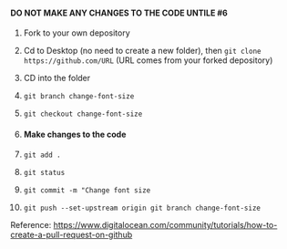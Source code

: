 
#### DO NOT MAKE ANY CHANGES TO THE CODE UNTILE #6

1. Fork to your own depository

2. Cd to Desktop (no need to create a new folder), then `git clone https://github.com/URL`   (URL comes from your forked depository)

3. CD into the folder

4. `git branch change-font-size`

5. `git checkout change-font-size`

6. #### Make changes to the code

7. `git add . ` 

8. `git status`

9. `git commit -m "Change font size`

10. `git push --set-upstream origin git branch change-font-size`


Reference: https://www.digitalocean.com/community/tutorials/how-to-create-a-pull-request-on-github
